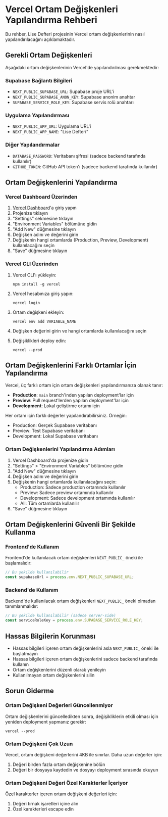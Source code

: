 # Vercel Ortam Değişkenleri Yapılandırma Rehberi

Bu rehber, Lise Defteri projesinin Vercel ortam değişkenlerinin nasıl yapılandırılacağını açıklamaktadır.

## Gerekli Ortam Değişkenleri

Aşağıdaki ortam değişkenlerinin Vercel'de yapılandırılması gerekmektedir:

### Supabase Bağlantı Bilgileri

- `NEXT_PUBLIC_SUPABASE_URL`: Supabase proje URL'i
- `NEXT_PUBLIC_SUPABASE_ANON_KEY`: Supabase anonim anahtar
- `SUPABASE_SERVICE_ROLE_KEY`: Supabase servis rolü anahtarı

### Uygulama Yapılandırması

- `NEXT_PUBLIC_APP_URL`: Uygulama URL'i
- `NEXT_PUBLIC_APP_NAME`: "Lise Defteri"

### Diğer Yapılandırmalar

- `DATABASE_PASSWORD`: Veritabanı şifresi (sadece backend tarafında kullanılır)
- `GITHUB_TOKEN`: GitHub API token'ı (sadece backend tarafında kullanılır)

## Ortam Değişkenlerini Yapılandırma

### Vercel Dashboard Üzerinden

1. [Vercel Dashboard](https://vercel.com/dashboard)'a giriş yapın
2. Projenize tıklayın
3. "Settings" sekmesine tıklayın
4. "Environment Variables" bölümüne gidin
5. "Add New" düğmesine tıklayın
6. Değişken adını ve değerini girin
7. Değişkenin hangi ortamlarda (Production, Preview, Development) kullanılacağını seçin
8. "Save" düğmesine tıklayın

### Vercel CLI Üzerinden

1. Vercel CLI'ı yükleyin:
   ```
   npm install -g vercel
   ```

2. Vercel hesabınıza giriş yapın:
   ```
   vercel login
   ```

3. Ortam değişkeni ekleyin:
   ```
   vercel env add VARIABLE_NAME
   ```

4. Değişken değerini girin ve hangi ortamlarda kullanılacağını seçin

5. Değişiklikleri deploy edin:
   ```
   vercel --prod
   ```

## Ortam Değişkenlerini Farklı Ortamlar İçin Yapılandırma

Vercel, üç farklı ortam için ortam değişkenleri yapılandırmanıza olanak tanır:

- **Production**: `main` branch'inden yapılan deployment'lar için
- **Preview**: Pull request'lerden yapılan deployment'lar için
- **Development**: Lokal geliştirme ortamı için

Her ortam için farklı değerler yapılandırabilirsiniz. Örneğin:

- Production: Gerçek Supabase veritabanı
- Preview: Test Supabase veritabanı
- Development: Lokal Supabase veritabanı

### Ortam Değişkenlerini Yapılandırma Adımları

1. Vercel Dashboard'da projenize gidin
2. "Settings" > "Environment Variables" bölümüne gidin
3. "Add New" düğmesine tıklayın
4. Değişken adını ve değerini girin
5. Değişkenin hangi ortamlarda kullanılacağını seçin:
   - Production: Sadece production ortamında kullanılır
   - Preview: Sadece preview ortamında kullanılır
   - Development: Sadece development ortamında kullanılır
   - All: Tüm ortamlarda kullanılır
6. "Save" düğmesine tıklayın

## Ortam Değişkenlerini Güvenli Bir Şekilde Kullanma

### Frontend'de Kullanım

Frontend'de kullanılacak ortam değişkenleri `NEXT_PUBLIC_` öneki ile başlamalıdır:

```javascript
// Bu şekilde kullanılabilir
const supabaseUrl = process.env.NEXT_PUBLIC_SUPABASE_URL;
```

### Backend'de Kullanım

Backend'de kullanılacak ortam değişkenleri `NEXT_PUBLIC_` öneki olmadan tanımlanmalıdır:

```javascript
// Bu şekilde kullanılabilir (sadece server-side)
const serviceRoleKey = process.env.SUPABASE_SERVICE_ROLE_KEY;
```

## Hassas Bilgilerin Korunması

- Hassas bilgileri içeren ortam değişkenlerini asla `NEXT_PUBLIC_` öneki ile başlatmayın
- Hassas bilgileri içeren ortam değişkenlerini sadece backend tarafında kullanın
- Ortam değişkenlerini düzenli olarak yenileyin
- Kullanılmayan ortam değişkenlerini silin

## Sorun Giderme

### Ortam Değişkeni Değerleri Güncellenmiyor

Ortam değişkenlerini güncelledikten sonra, değişikliklerin etkili olması için yeniden deployment yapmanız gerekir:

```
vercel --prod
```

### Ortam Değişkeni Çok Uzun

Vercel, ortam değişkeni değerlerini 4KB ile sınırlar. Daha uzun değerler için:

1. Değeri birden fazla ortam değişkenine bölün
2. Değeri bir dosyaya kaydedin ve dosyayı deployment sırasında okuyun

### Ortam Değişkeni Değeri Özel Karakterler İçeriyor

Özel karakterler içeren ortam değişkeni değerleri için:

1. Değeri tırnak işaretleri içine alın
2. Özel karakterleri escape edin